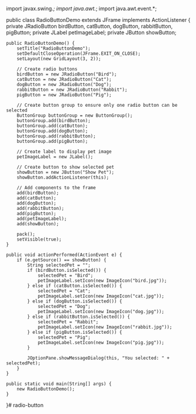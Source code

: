 import javax.swing.*;
import java.awt.*;
import java.awt.event.*;

public class RadioButtonDemo extends JFrame implements ActionListener {
    private JRadioButton birdButton, catButton, dogButton, rabbitButton, pigButton;
    private JLabel petImageLabel;
    private JButton showButton;

    public RadioButtonDemo() {
        setTitle("RadioButtonDemo");
        setDefaultCloseOperation(JFrame.EXIT_ON_CLOSE);
        setLayout(new GridLayout(3, 2));

        // Create radio buttons
        birdButton = new JRadioButton("Bird");
        catButton = new JRadioButton("Cat");
        dogButton = new JRadioButton("Dog");
        rabbitButton = new JRadioButton("Rabbit");
        pigButton = new JRadioButton("Pig");

        // Create button group to ensure only one radio button can be selected
        ButtonGroup buttonGroup = new ButtonGroup();
        buttonGroup.add(birdButton);
        buttonGroup.add(catButton);
        buttonGroup.add(dogButton);
        buttonGroup.add(rabbitButton);
        buttonGroup.add(pigButton);

        // Create label to display pet image
        petImageLabel = new JLabel();

        // Create button to show selected pet
        showButton = new JButton("Show Pet");
        showButton.addActionListener(this);

        // Add components to the frame
        add(birdButton);
        add(catButton);
        add(dogButton);
        add(rabbitButton);
        add(pigButton);
        add(petImageLabel);
        add(showButton);

        pack();
        setVisible(true);
    }

    public void actionPerformed(ActionEvent e) {
        if (e.getSource() == showButton) {
            String selectedPet = "";
            if (birdButton.isSelected()) {
                selectedPet = "Bird";
                petImageLabel.setIcon(new ImageIcon("bird.jpg"));
            } else if (catButton.isSelected()) {
                selectedPet = "Cat";
                petImageLabel.setIcon(new ImageIcon("cat.jpg"));
            } else if (dogButton.isSelected()) {
                selectedPet = "Dog";
                petImageLabel.setIcon(new ImageIcon("dog.jpg"));
            } else if (rabbitButton.isSelected()) {
                selectedPet = "Rabbit";
                petImageLabel.setIcon(new ImageIcon("rabbit.jpg"));
            } else if (pigButton.isSelected()) {
                selectedPet = "Pig";
                petImageLabel.setIcon(new ImageIcon("pig.jpg"));
            }

            JOptionPane.showMessageDialog(this, "You selected: " + selectedPet);
        }
    }

    public static void main(String[] args) {
        new RadioButtonDemo();
    }
}# radio-button

